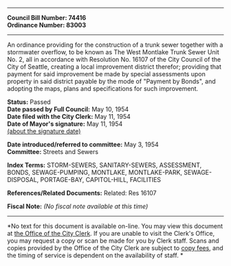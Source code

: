 * * * * *  
  
**Council Bill Number: [](#h0)[](#h2)74416**   
**Ordinance Number: 83003**  
  
* * * * *  
  
An ordinance providing for the construction of a trunk sewer together with a stormwater overflow, to be known as The West Montlake Trunk Sewer Unit No. 2, all in accordance with Resolution No. 16107 of the City Council of the City of Seattle, creating a local improvement district therefor; providing that payment for said improvement be made by special assessments upon property in said district payable by the mode of "Payment by Bonds", and adopting the maps, plans and specifications for such improvement.  
  
**Status:** Passed   
**Date passed by Full Council:** May 10, 1954   
**Date filed with the City Clerk:** May 11, 1954   
**Date of Mayor's signature:** May 11, 1954   
[(about the signature date)](/~public/approvaldate.htm)   
  
  
**Date introduced/referred to committee:** May 3, 1954   
**Committee:** Streets and Sewers   
  
**Index Terms:** STORM-SEWERS, SANITARY-SEWERS, ASSESSMENT, BONDS, SEWAGE-PUMPING, MONTLAKE, MONTLAKE-PARK, SEWAGE-DISPOSAL, PORTAGE-BAY, CAPITOL-HILL, FACILITIES  
  
**References/Related Documents:** Related: Res 16107  
  
**Fiscal Note:** *(No fiscal note available at this time)*  
  
* * * * *  
  
*No text for this document is available on-line. You may view this document at [the Office of the City Clerk](http://www.seattle.gov/leg/clerk/contactUs.htm). If you are unable to visit the Clerk's Office, you may request a copy or scan be made for you by Clerk staff. Scans and copies provided by the Office of the City Clerk are subject to [copy fees](http://clerk.seattle.gov/~public/clerkfees.htm), and the timing of service is dependent on the availability of staff. *  
  
  
